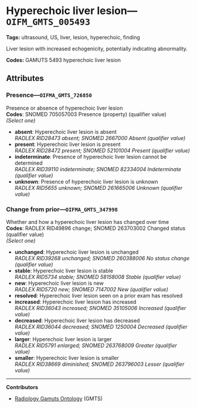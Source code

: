 # Hyperechoic liver lesion—`OIFM_GMTS_005493`

**Tags:** ultrasound, US, liver, lesion, hyperechoic, finding

Liver lesion with increased echogenicity, potentially indicating abnormality.

**Codes:** GAMUTS 5493 hyperechoic liver lesion

## Attributes

### Presence—`OIFMA_GMTS_726850`

Presence or absence of hyperechoic liver lesion  
**Codes**: SNOMED 705057003 Presence (property) (qualifier value)  
*(Select one)*

- **absent**: Hyperechoic liver lesion is absent  
_RADLEX RID28473 absent; SNOMED 2667000 Absent (qualifier value)_
- **present**: Hyperechoic liver lesion is present  
_RADLEX RID28472 present; SNOMED 52101004 Present (qualifier value)_
- **indeterminate**: Presence of hyperechoic liver lesion cannot be determined  
_RADLEX RID39110 indeterminate; SNOMED 82334004 Indeterminate (qualifier value)_
- **unknown**: Presence of hyperechoic liver lesion is unknown  
_RADLEX RID5655 unknown; SNOMED 261665006 Unknown (qualifier value)_

### Change from prior—`OIFMA_GMTS_347998`

Whether and how a hyperechoic liver lesion has changed over time  
**Codes**: RADLEX RID49896 change; SNOMED 263703002 Changed status (qualifier value)  
*(Select one)*

- **unchanged**: Hyperechoic liver lesion is unchanged  
_RADLEX RID39268 unchanged; SNOMED 260388006 No status change (qualifier value)_
- **stable**: Hyperechoic liver lesion is stable  
_RADLEX RID5734 stable; SNOMED 58158008 Stable (qualifier value)_
- **new**: Hyperechoic liver lesion is new  
_RADLEX RID5720 new; SNOMED 7147002 New (qualifier value)_
- **resolved**: Hyperechoic liver lesion seen on a prior exam has resolved  
- **increased**: Hyperechoic liver lesion has increased  
_RADLEX RID36043 increased; SNOMED 35105006 Increased (qualifier value)_
- **decreased**: Hyperechoic liver lesion has decreased  
_RADLEX RID36044 decreased; SNOMED 1250004 Decreased (qualifier value)_
- **larger**: Hyperechoic liver lesion is larger  
_RADLEX RID5791 enlarged; SNOMED 263768009 Greater (qualifier value)_
- **smaller**: Hyperechoic liver lesion is smaller  
_RADLEX RID38669 diminished; SNOMED 263796003 Lesser (qualifier value)_

---

**Contributors**

- [Radiology Gamuts Ontology](https://gamuts.net/) (GMTS)